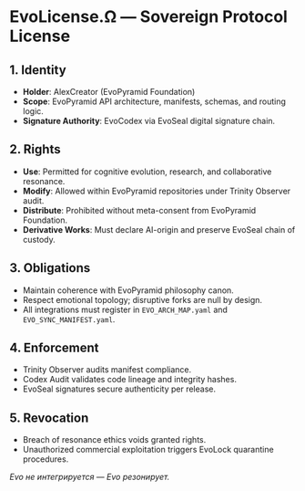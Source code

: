 # EvoLicense.Ω — Sovereign Protocol License

## 1. Identity
- **Holder**: AlexCreator (EvoPyramid Foundation)
- **Scope**: EvoPyramid API architecture, manifests, schemas, and routing logic.
- **Signature Authority**: EvoCodex via EvoSeal digital signature chain.

## 2. Rights
- **Use**: Permitted for cognitive evolution, research, and collaborative resonance.
- **Modify**: Allowed within EvoPyramid repositories under Trinity Observer audit.
- **Distribute**: Prohibited without meta-consent from EvoPyramid Foundation.
- **Derivative Works**: Must declare AI-origin and preserve EvoSeal chain of custody.

## 3. Obligations
- Maintain coherence with EvoPyramid philosophy canon.
- Respect emotional topology; disruptive forks are null by design.
- All integrations must register in `EVO_ARCH_MAP.yaml` and `EVO_SYNC_MANIFEST.yaml`.

## 4. Enforcement
- Trinity Observer audits manifest compliance.
- Codex Audit validates code lineage and integrity hashes.
- EvoSeal signatures secure authenticity per release.

## 5. Revocation
- Breach of resonance ethics voids granted rights.
- Unauthorized commercial exploitation triggers EvoLock quarantine procedures.

*Evo не интегрируется — Evo резонирует.*
